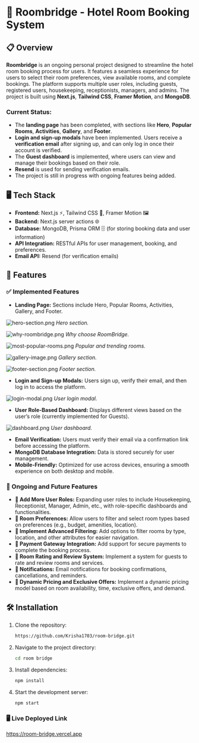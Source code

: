 # 🏨 Roombridge - Hotel Room Booking System

## 📋 Overview
**Roombridge** is an ongoing personal project designed to streamline the hotel room booking process for users. It features a seamless experience for users to select their room preferences, view available rooms, and complete bookings. The platform supports multiple user roles, including guests, registered users, housekeeping, receptionists, managers, and admins. The project is built using **Next.js**, **Tailwind CSS**, **Framer Motion**, and **MongoDB**.

### Current Status:
- The **landing page** has been completed, with sections like **Hero**, **Popular Rooms**, **Activities**, **Gallery**, and **Footer**.
- **Login and sign-up modals** have been implemented. Users receive a **verification email** after signing up, and can only log in once their account is verified.
- The **Guest dashboard** is implemented, where users can view and manage their bookings based on their role.
- **Resend** is used for sending verification emails.
- The project is still in progress with ongoing features being added.

## 🖥️ Tech Stack
- **Frontend:** Next.js ⚡, Tailwind CSS 🎨, Framer Motion 🖼️
- **Backend:** Next.js server actions 🌐
- **Database:** MongoDB, Prisma ORM 🗄️ (for storing booking data and user information)
- **API Integration:** RESTful APIs for user management, booking, and preferences.
- **Email API:** Resend (for verification emails)

## 🚀 Features

### ✅ Implemented Features
- **Landing Page:** Sections include Hero, Popular Rooms, Activities, Gallery, and Footer.

![hero-section.png](/room-bridge/public/screenshots/hero-section.png)
*Hero section.*

![why-roombridge.png](/room-bridge/public/screenshots/why-roombridge.png)
*Why choose RoomBridge.*

![most-popular-rooms.png](/room-bridge/public/screenshots/popular-rooms.png)
*Popular and trending rooms.*

![gallery-image.png](/room-bridge/public/screenshots/gallery-image.png)
*Gallery section.*

![footer-section.png](/room-bridge/public/screenshots/footer-section.png)
*Footer section.*

- **Login and Sign-up Modals:** Users sign up, verify their email, and then log in to access the platform.

![login-modal.png](/room-bridge/public/screenshots/login-modal.png)
*User login modal.*

- **User Role-Based Dashboard:** Displays different views based on the user’s role (currently implemented for Guests).

![dashboard.png](/room-bridge/public/screenshots/dashboard.png)
*User dashboard.*

- **Email Verification:** Users must verify their email via a confirmation link before accessing the platform.
- **MongoDB Database Integration:** Data is stored securely for user management.
- **Mobile-Friendly:** Optimized for use across devices, ensuring a smooth experience on both desktop and mobile.

### 🚧 Ongoing and Future Features
- **🚀 Add More User Roles:** Expanding user roles to include Housekeeping, Receptionist, Manager, Admin, etc., with role-specific dashboards and functionalities.
- **🚀 Room Preferences:** Allow users to filter and select room types based on preferences (e.g., budget, amenities, location).
- **🚀 Implement Advanced Filtering:** Add options to filter rooms by type, location, and other attributes for easier navigation.
- **🚀 Payment Gateway Integration:** Add support for secure payments to complete the booking process.
- **🚀 Room Rating and Review System:** Implement a system for guests to rate and review rooms and services.
- **🚀 Notifications:** Email notifications for booking confirmations, cancellations, and reminders.
- **🚀 Dynamic Pricing and Exclusive Offers:** Implement a dynamic pricing model based on room availability, time, exclusive offers, and demand.

## 🛠️ Installation
1. Clone the repository:
   ```bash
   https://github.com/Krisha1703/room-bridge.git
   ```
2. Navigate to the project directory:
   ```bash
   cd room bridge
   ```
3. Install dependencies:
   ```bash
   npm install
   ```
4. Start the development server:
   ```bash
   npm start
   ```

### 🖥️ Live Deployed Link
https://room-bridge.vercel.app


